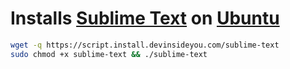 # Installs [Sublime Text](https://www.sublimetext.com/) on [Ubuntu](https://www.ubuntu.com/)

```bash
wget -q https://script.install.devinsideyou.com/sublime-text
sudo chmod +x sublime-text && ./sublime-text
```
